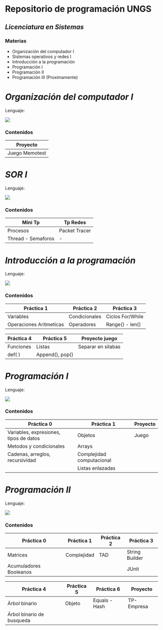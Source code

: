# **Repositorio de programación UNGS**
## _Licenciatura en Sistemas_
### Materias

- Organización del computador I
- Sistemas operativos y redes I
- Introducción a la programación
- Programación I 
- Programación II 
- Programación III (Proximamente)

# _Organización del computador I_

Lenguaje:

![](https://img.shields.io/badge/ARM-000000?style=for-the-badge&logo=ARM&logoColor=white)


### Contenidos

| Proyecto |
| ---------- |
| Juego Memotest | 

# _SOR I_

Lenguaje:

![](https://img.shields.io/badge/c-3776AB?style=for-the-badge&logo=C&logoColor=white)


### Contenidos

| Mini Tp | Tp Redes|
| ---------- |---------- |
| Procesos | Packet Tracer |
| Thread - Semaforos | - |

# _Introducción a la programación_

Lenguaje:

![](https://img.shields.io/badge/Python-3776AB?style=for-the-badge&logo=python&logoColor=white)

### Contenidos

| Práctica 1 | Práctica 2 | Práctica 3 |
| ---------- | ---------- | ---------- |
| Variables | Condicionales | Ciclos For/While |
| Operaciones Aritmeticas | Operadores | Range() - len() |

| Práctica 4 | Práctica 5 | Proyecto juego | 
| ---------- | ---------- | ---------- |
| Funciones  | Listas |  Separar en silabas|
| def( )| Append(), pop()|

# _Programación I_

Lenguaje:

![](https://img.shields.io/badge/java-%23ED8B00.svg?style=for-the-badge&logo=java&logoColor=white)

### Contenidos

| Práctica 0 | Práctica 1 | Proyecto | 
| ---------- | ---------- | ---------- | 
| Variables, expresiones, tipos de datos | Objetos | Juego |
| Metodos y condicionales | Arrays | 
| Cadenas, arreglos, recursividad | Complejidad computacional |
|  | Listas enlazadas |



# _Programación II_

Lenguaje:

![](https://img.shields.io/badge/java-%23ED8B00.svg?style=for-the-badge&logo=java&logoColor=white)

### Contenidos

| Práctica 0 | Práctica 1 | Práctica 2 | Práctica 3 | 
| ---------- | ---------- | ---------- | ---------- | 
| Matrices | Complejidad | TAD | String Builder |
| Acumuladores Booleanos |  |  | JUnit |

| Práctica 4 | Práctica 5 | Práctica 6 | Proyecto |
| ---------- | ---------- | ---------- |---------- |
| Árbol binario | Objeto | Equals - Hash | TP-Empresa |
| Árbol binario de busqueda |
